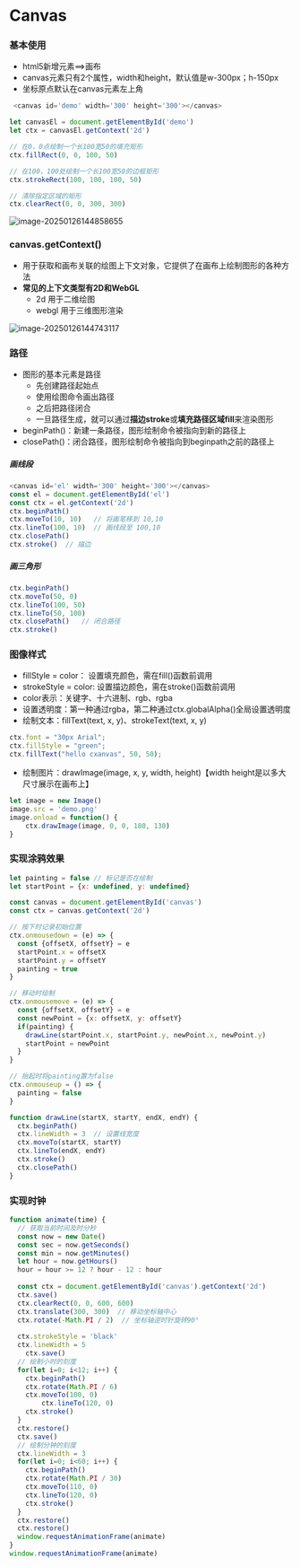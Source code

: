 # Canvas

### 基本使用

- html5新增元素==>画布
- canvas元素只有2个属性，width和height，默认值是w-300px；h-150px
- 坐标原点默认在canvas元素左上角

```js
 <canvas id='demo' width='300' height='300'></canvas>

let canvasEl = document.getElementById('demo')
let ctx = canvasEl.getContext('2d')

// 在0，0点绘制一个长100宽50的填充矩形
ctx.fillRect(0, 0, 100, 50)

// 在100，100处绘制一个长100宽50的边框矩形
ctx.strokeRect(100, 100, 100, 50)

// 清除指定区域的矩形
ctx.clearRect(0, 0, 300, 300)
```

![image-20250126144858655](https://cdn.jsdelivr.net/gh/shilixiaoqiaoya/pictures@master/image-20250126144858655.png)







### canvas.getContext()

- 用于获取和画布关联的绘图上下文对象，它提供了在画布上绘制图形的各种方法
- **常见的上下文类型有2D和WebGL**
  - 2d 用于二维绘图
  - webgl 用于三维图形渲染

![image-20250126144743117](https://cdn.jsdelivr.net/gh/shilixiaoqiaoya/pictures@master/image-20250126144651077.png)





### 路径

- 图形的基本元素是路径
  - 先创建路径起始点
  - 使用绘图命令画出路径
  - 之后把路径闭合
  - 一旦路径生成，就可以通过**描边stroke**或**填充路径区域fill**来渲染图形
- beginPath()：新建一条路径，图形绘制命令被指向到新的路径上
- closePath()：闭合路径，图形绘制命令被指向到beginpath之前的路径上



##### 画线段

```js
<canvas id='el' width='300' height='300'></canvas>
const el = document.getElementById('el')
const ctx = el.getContext('2d')
ctx.beginPath()
ctx.moveTo(10, 10)   // 将画笔移到 10,10
ctx.lineTo(100, 10)  // 画线段至 100,10
ctx.closePath()
ctx.stroke()  // 描边
```



##### 画三角形

```js
ctx.beginPath()
ctx.moveTo(50, 0)
ctx.lineTo(100, 50)
ctx.lineTo(50, 100)
ctx.closePath()   // 闭合路径
ctx.stroke()
```





### 图像样式

- fillStyle = color： 设置填充颜色，需在fill()函数前调用
- strokeStyle = color: 设置描边颜色，需在stroke()函数前调用
- color表示：关键字、十六进制、rgb、rgba
- 设置透明度：第一种通过rgba，第二种通过ctx.globalAlpha()全局设置透明度
- 绘制文本：fillText(text, x, y)、strokeText(text, x, y)

```js
ctx.font = "30px Arial";
ctx.fillStyle = "green";
ctx.fillText("hello cxanvas", 50, 50);
```

- 绘制图片：drawImage(image, x, y, width, height)【width height是以多大尺寸展示在画布上】

```javascript
let image = new Image()
image.src = 'demo.png'
image.onload = function() {
	ctx.drawImage(image, 0, 0, 180, 130)
}
```







### 实现涂鸦效果

```js
let painting = false // 标记是否在绘制
let startPoint = {x: undefined, y: undefined}

const canvas = document.getElementById('canvas')
const ctx = canvas.getContext('2d')

// 按下时记录初始位置
ctx.onmousedown = (e) => {
  const {offsetX, offsetY} = e
  startPoint.x = offsetX
  startPoint.y = offsetY
  painting = true
}

// 移动时绘制
ctx.onmousemove = (e) => {
  const {offsetX, offsetY} = e
  const newPoint = {x: offsetX, y: offsetY}
  if(painting) {
    drawLine(startPoint.x, startPoint.y, newPoint.x, newPoint.y)
    startPoint = newPoint
  }
}

// 抬起时将painting置为false
ctx.onmouseup = () => {
  painting = false
}

function drawLine(startX, startY, endX, endY) {
  ctx.beginPath()
  ctx.lineWidth = 3  // 设置线宽度
  ctx.moveTo(startX, startY)
  ctx.lineTo(endX, endY)
  ctx.stroke()
  ctx.closePath()
}
```





### 实现时钟

```js
function animate(time) {
  // 获取当前时间及时分秒
  const now = new Date()
  const sec = now.getSeconds()
  const min = now.getMinutes()
  let hour = now.getHours()
  hour = hour >= 12 ? hour - 12 : hour
  
  const ctx = document.getElementById('canvas').getContext('2d')
  ctx.save()
  ctx.clearRect(0, 0, 600, 600)
  ctx.translate(300, 300)  // 移动坐标轴中心
  ctx.rotate(-Math.PI / 2)  // 坐标轴逆时针旋转90°
  
  ctx.strokeStyle = 'black'
  ctx.lineWidth = 5
	ctx.save()
  // 绘制小时的刻度
  for(let i=0; i<12; i++) {
    ctx.beginPath()
    ctx.rotate(Math.PI / 6)
    ctx.moveTo(100, 0)
		ctx.lineTo(120, 0)
    ctx.stroke()
  }
  ctx.restore()
  ctx.save()
  // 绘制分钟的刻度
  ctx.lineWidth = 3
  for(let i=0; i<60; i++) {
    ctx.beginPath()
    ctx.rotate(Math.PI / 30)
    ctx.moveTo(110, 0)
    ctx.lineTo(120, 0)
    ctx.stroke()
  }
  ctx.restore()
  ctx.restore()
  window.requestAnimationFrame(animate)
}
window.requestAnimationFrame(animate)
```







































